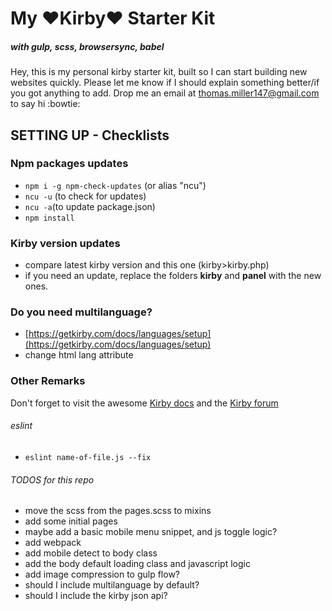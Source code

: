 # My :heart:Kirby:heart: Starter Kit

##### *with gulp, scss, browsersync, babel*
Hey, this is my personal kirby starter kit, built so I can start building new websites quickly. Please let me know if I should explain something better/if you got anything to add. Drop me an email at thomas.miller147@gmail.com to say hi :bowtie:

## SETTING UP - Checklists

### Npm packages updates
- `npm i -g npm-check-updates` (or alias "ncu")
- `ncu -u` (to check for updates)
- `ncu -a`(to update package.json)
- `npm install`

### Kirby version updates
- compare latest kirby version and this one (kirby>kirby.php)
- if you need an update, replace the folders **kirby** and **panel** with the new ones.

### Do you need multilanguage?
- [https://getkirby.com/docs/languages/setup](https://getkirby.com/docs/languages/setup)
- change html lang attribute

### Other Remarks

Don't forget to visit the awesome [Kirby docs](https://getkirby.com/docs/languages/setup) and the [Kirby forum](https://forum.getkirby.com/)

###### eslint
- `eslint name-of-file.js --fix`

###### TODOS for this repo
- move the scss from the pages.scss to mixins
- add some initial pages
- maybe add a basic mobile menu snippet, and js toggle logic?
- add webpack
- add mobile detect to body class
- add the body default loading class and javascript logic
- add image compression to gulp flow?
- should I include multilanguage by default?
- should I include the kirby json api?
